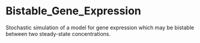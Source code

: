 # Bistable_Gene_Expression

Stochastic simulation of a model for gene expression which may be bistable between two steady-state concentrations.